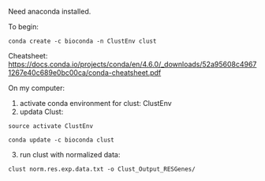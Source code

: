 Need anaconda installed.

To begin:
```
conda create -c bioconda -n ClustEnv clust
```

Cheatsheet: https://docs.conda.io/projects/conda/en/4.6.0/_downloads/52a95608c49671267e40c689e0bc00ca/conda-cheatsheet.pdf


On my computer:
1. activate conda environment for clust: ClustEnv
2. updata Clust:
```
source activate ClustEnv

conda update -c bioconda clust
```
3. run clust with normalized data:

```
clust norm.res.exp.data.txt -o Clust_Output_RESGenes/
```
